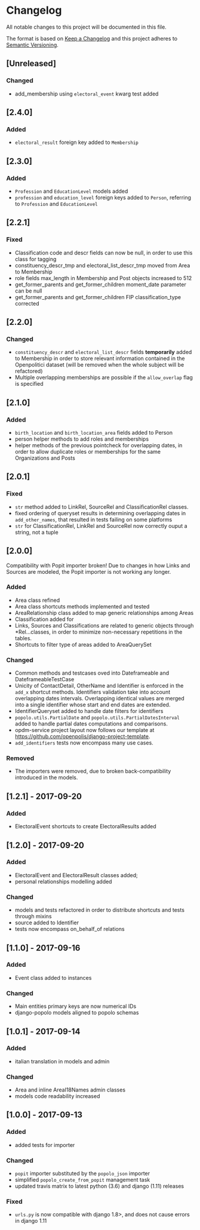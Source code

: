 # Changelog
All notable changes to this project will be documented in this file.

The format is based on [Keep a Changelog](http://keepachangelog.com/en/1.0.0/)
and this project adheres to [Semantic Versioning](http://semver.org/spec/v2.0.0.html).

## [Unreleased]
### Changed
- add_membership using ``electoral_event`` kwarg test added

## [2.4.0]
### Added
- ``electoral_result`` foreign key added to ``Membership``

## [2.3.0]
### Added
- ``Profession`` and ``EducationLevel`` models added
- ``profession`` and ``education_level`` foreign keys added to ``Person``, referring to 
  ``Profession`` and ``EducationLevel``

## [2.2.1]
### Fixed
- Classification code and descr fields can now be null, in order to use this class for tagging
- constituency_descr_tmp and electoral_list_descr_tmp moved from Area to Membership
- role fields max_length in Membership and Post objects increased to 512
- get_former_parents and get_former_children moment_date parameter can be null
- get_former_parents and get_former_children FIP classification_type corrected

## [2.2.0]
### Changed
- ``constituency_descr`` and ``electoral_list_descr`` fields
  **temporarily** added to Membership in order to store relevant
  information contained in the Openpolitici dataset (will be removed
  when the whole subject will be refactored)
- Multiple overlapping memberships are possible if the ``allow_overlap``
  flag is specified

## [2.1.0]
### Added
- ``birth_location`` and ``birth_location_area`` fields added to Person
- person helper methods to add roles and memberships 
- helper methods of the previous pointcheck for overlapping dates, in order 
  to allow duplicate roles or memberships for the same Organizations and Posts

## [2.0.1]
### Fixed
- ``str`` method added to LinkRel, SourceRel and ClassificationRel 
    classes.
- fixed ordering of queryset results in determining overlapping dates
  in ``add_other_names``, that resulted in tests failing on some 
  platforms
- ``str`` for ClassificationRel, LinkRel and SourceRel now correctly 
  ouput a string, not a tuple


## [2.0.0]

Compatibility with Popit importer broken!
Due to changes in how Links and Sources are modeled, the Popit 
importer is not working any longer.

### Added
- Area class refined
- Area class shortcuts methods implemented and tested
- AreaRelationship class added to map generic relationships among Areas
- Classification added for 
- Links, Sources and Classifications are related to generic objects
  through *Rel…classes, in order to minimize non-necessary repetitions
  in the tables.
- Shortcuts to filter type of areas added to AreaQuerySet


### Changed
- Common methods and testcases oved into Dateframeable and DateframeableTestCase
- Unicity of ContactDetail, OtherName and Identifier is enforced in the 
  ``add_x`` shortcut methods. Identifiers validation take into account
  overlapping dates intervals. Overlapping identical values are merged 
  into a single identifier whose start and end dates are extended.
- IdentifierQueryset added to handle date filters for identifiers
- ``popolo.utils.PartialDate`` and ``popolo.utils.PartialDatesInterval``
  added to handle partial dates computations and comparisons.
- opdm-service project layout now follows our template at 
  https://github.com/openpolis/django-project-template.
- ``add_identifiers`` tests now encompass many use cases.

### Removed
- The importers were removed, due to broken back-compatibility 
  introduced in the models.

## [1.2.1] - 2017-09-20

### Added
- ElectoralEvent shortcuts to create ElectoralResults added 


## [1.2.0] - 2017-09-20

### Added
- ElectoralEvent and ElectoralResult classes added;
- personal relationships modelling added

### Changed
- models and tests refactored in order to distribute shortcuts and tests through mixins
- source added to Identifier
- tests now encompass on_behalf_of relations


## [1.1.0] - 2017-09-16

### Added
- Event class added to instances

### Changed
- Main entities primary keys are now numerical IDs
- django-popolo models aligned to popolo schemas


## [1.0.1] - 2017-09-14

### Added
- italian translation in models and admin

### Changed
- Area and inline AreaI18Names admin classes
- models code readability increased


## [1.0.0] - 2017-09-13

### Added
- added tests for importer

### Changed
- `popit` importer substituted by the `popolo_json` importer
- simplified `popolo_create_from_popit` management task
- updated travis matrix to latest python (3.6) and django (1.11)
releases


### Fixed
- `urls.py` is now compatible with django 1.8>,
and does not cause errors in django 1.11

